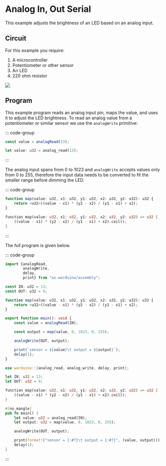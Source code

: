# Analog In, Out Serial

This example adjusts the brightness of an LED based on an analog input.

## Circuit

For this example you require:

1. A microcontroller 
2. Potentiometer or other sensor
3. An LED
4. 220 ohm resistor

<img src="/images/analog-io-circuit.svg" class="circuit">

## Program

This example program reads an analog input pin, maps the value, and uses it to adjust the LED brightness.
To read an analog value from a potentiometer or similar sensor we use the `analogWrite` primitive:

::: code-group
```ts [AS]
const value = analogRead(13);
```

```rust [Rust]
let value: u32 = analog_read(13);
```
:::

The analog input spans from 0 to 1023 and `analogWrite` accepts values only from 0 to 255, therefore the input data needs to be converted to fit the smaller range before dimming the LED.

::: code-group
```ts [AS]
function map(value: u32, x1: u32, y1: u32, x2: u32, y2: u32): u32 {
    return <u32>((value - x1) * (y2 - x2) / (y1 - x1) + x2);
}
```

```rust [Rust]
function map(value: u32, x1: u32, y1: u32, x2: u32, y2: u32) => u32 {
    ((value - x1) * (y2 - x2) / (y1 - x1) + x2).ceil();
}

```
:::

The full program is given below.

::: code-group
```ts [AS]
import {analogRead,
        analogWrite,
        delay,
        print} from "as-warduino/assembly";

const IN: u32 = 13;
const OUT: u32 = 9;

function map(value: u32, x1: u32, y1: u32, x2: u32, y2: u32): u32 {
    return <u32>((value - x1) * (y2 - x2) / (y1 - x1) + x2);
}

export function main(): void {
    const value = analogRead(IN);

    const output = map(value, 0, 1023, 0, 255);

    analogWrite(OUT, output);

    print(`sensor = ${value}\t output = ${output}`);
    delay(1);
}
```

```rust [Rust]
use warduino::{analog_read, analog_write, delay, print};

let IN: u32 = 13;
let OUT: u32 = 9;

function map(value: u32, x1: u32, y1: u32, x2: u32, y2: u32) => u32 {
    ((value - x1) * (y2 - x2) / (y1 - x1) + x2).ceil();
}

#[no_mangle]
pub fn main() {
    let value: u32 = analog_read(IN);
    let output: u32 = map(value, 0, 1023, 0, 255);

    analogWrite(OUT, output);

    print(format!("sensor = {:#?}\t output = {:#?}", (value, output)));
    delay(1);
}
```
:::
